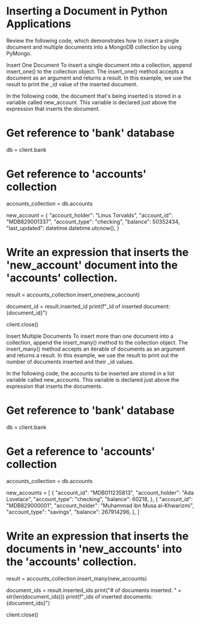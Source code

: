 # Inserting a Document in Python Applications
Review the following code, which demonstrates how to insert a single document and multiple documents into a MongoDB collection by using PyMongo.


Insert One Document
To insert a single document into a collection, append insert_one() to the collection object. The insert_one() method accepts a document as an argument and returns a result. In this example, we use the result to print the _id value of the inserted document.

In the following code, the document that's being inserted is stored in a variable called new_account. This variable is declared just above the expression that inserts the document.

# Get reference to 'bank' database
db = client.bank

# Get reference to 'accounts' collection
accounts_collection = db.accounts

new_account = {
    "account_holder": "Linus Torvalds",
    "account_id": "MDB829001337",
    "account_type": "checking",
    "balance": 50352434,
    "last_updated": datetime.datetime.utcnow(),
}

# Write an expression that inserts the 'new_account' document into the 'accounts' collection.
result = accounts_collection.insert_one(new_account)

document_id = result.inserted_id
print(f"_id of inserted document: {document_id}")

client.close()

Insert Multiple Documents
To insert more than one document into a collection, append the insert_many() method to the collection object. The insert_many() method accepts an iterable of documents as an argument and returns a result. In this example, we use the result to print out the number of documents inserted and their _id values.

In the following code, the accounts to be inserted are stored in a list variable called new_accounts. This variable is declared just above the expression that inserts the documents.

# Get reference to 'bank' database
db = client.bank

# Get a reference to 'accounts' collection
accounts_collection = db.accounts

new_accounts = [
    {
        "account_id": "MDB011235813",
        "account_holder": "Ada Lovelace",
        "account_type": "checking",
        "balance": 60218,
    },
    {
        "account_id": "MDB829000001",
        "account_holder": "Muhammad ibn Musa al-Khwarizmi",
        "account_type": "savings",
        "balance": 267914296,
    },
]

# Write an expression that inserts the documents in 'new_accounts' into the 'accounts' collection.
result = accounts_collection.insert_many(new_accounts)

document_ids = result.inserted_ids
print("# of documents inserted: " + str(len(document_ids)))
print(f"_ids of inserted documents: {document_ids}")

client.close()
